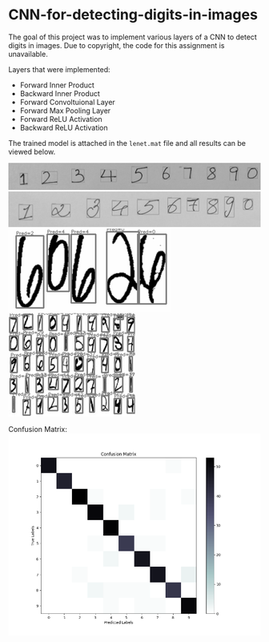# CNN-for-detecting-digits-in-images
The goal of this project was to implement various layers of a CNN to detect digits in images.  Due to copyright, the code for this assignment is unavailable.  

Layers that were implemented: 
- Forward Inner Product
- Backward Inner Product
- Forward Convoltuional Layer
- Forward Max Pooling Layer
- Forward ReLU Activation
- Backward ReLU Activation 

The trained model is attached in the `lenet.mat` file and all results can be viewed below. 

![OCR1](results/image1%20OCR.png)
![OCR2](results/image2%20OCR.png)
![OCR3](results/image3%20OCR.png)
![OCR4](results/image4%20OCR.png)

Confusion Matrix:
![Confusion Matrix](results/confusion_matrix.png)